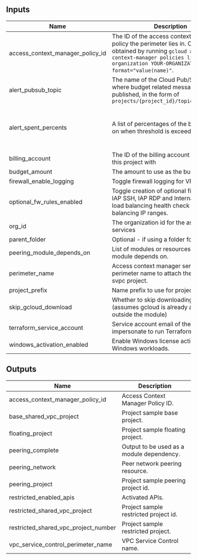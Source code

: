 <!-- BEGINNING OF PRE-COMMIT-TERRAFORM DOCS HOOK -->
## Inputs

| Name | Description | Type | Default | Required |
|------|-------------|------|---------|:--------:|
| access\_context\_manager\_policy\_id | The ID of the access context manager policy the perimeter lies in. Can be obtained by running `gcloud access-context-manager policies list --organization YOUR-ORGANIZATION_ID --format="value(name)"`. | `string` | n/a | yes |
| alert\_pubsub\_topic | The name of the Cloud Pub/Sub topic where budget related messages will be published, in the form of `projects/{project_id}/topics/{topic_id}` | `string` | `null` | no |
| alert\_spent\_percents | A list of percentages of the budget to alert on when threshold is exceeded | `list(number)` | <pre>[<br>  0.5,<br>  0.75,<br>  0.9,<br>  0.95<br>]</pre> | no |
| billing\_account | The ID of the billing account to associated this project with | `string` | n/a | yes |
| budget\_amount | The amount to use as the budget | `number` | `1000` | no |
| firewall\_enable\_logging | Toggle firewall logging for VPC Firewalls. | `bool` | `true` | no |
| optional\_fw\_rules\_enabled | Toggle creation of optional firewall rules: IAP SSH, IAP RDP and Internal & Global load balancing health check and load balancing IP ranges. | `bool` | `false` | no |
| org\_id | The organization id for the associated services | `string` | n/a | yes |
| parent\_folder | Optional - if using a folder for testing. | `string` | `""` | no |
| peering\_module\_depends\_on | List of modules or resources peering module depends on. | `list` | `[]` | no |
| perimeter\_name | Access context manager service perimeter name to attach the restricted svpc project. | `string` | n/a | yes |
| project\_prefix | Name prefix to use for projects created. | `string` | `"prj"` | no |
| skip\_gcloud\_download | Whether to skip downloading gcloud (assumes gcloud is already available outside the module) | `bool` | `true` | no |
| terraform\_service\_account | Service account email of the account to impersonate to run Terraform | `string` | n/a | yes |
| windows\_activation\_enabled | Enable Windows license activation for Windows workloads. | `bool` | `false` | no |

## Outputs

| Name | Description |
|------|-------------|
| access\_context\_manager\_policy\_id | Access Context Manager Policy ID. |
| base\_shared\_vpc\_project | Project sample base project. |
| floating\_project | Project sample floating project. |
| peering\_complete | Output to be used as a module dependency. |
| peering\_network | Peer network peering resource. |
| peering\_project | Project sample peering project id. |
| restricted\_enabled\_apis | Activated APIs. |
| restricted\_shared\_vpc\_project | Project sample restricted project id. |
| restricted\_shared\_vpc\_project\_number | Project sample restricted project. |
| vpc\_service\_control\_perimeter\_name | VPC Service Control name. |

<!-- END OF PRE-COMMIT-TERRAFORM DOCS HOOK -->
